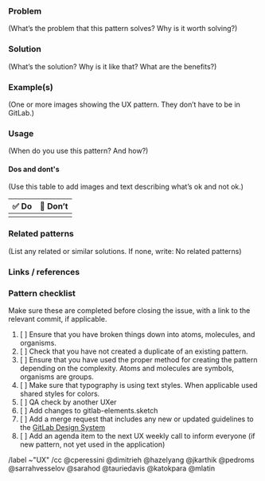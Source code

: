 ### Problem

(What’s the problem that this pattern solves? Why is it worth solving?)

### Solution

(What’s the solution? Why is it like that? What are the benefits?)

### Example(s)

(One or more images showing the UX pattern. They don’t have to be in GitLab.)

### Usage

(When do you use this pattern? And how?)

#### Dos and dont's

(Use this table to add images and text describing what’s ok and not ok.)

| :white_check_mark:  Do | :stop_sign: Don’t |
|------------------------|-------------------|
|  |  |

### Related patterns

(List any related or similar solutions. If none, write: No related patterns)

### Links / references

### Pattern checklist

Make sure these are completed before closing the issue,
with a link to the relevant commit, if applicable.

1. [ ] Ensure that you have broken things down into atoms, molecules, and organisms.
1. [ ] Check that you have not created a duplicate of an existing pattern.
1. [ ] Ensure that you have used the proper method for creating the pattern depending on the complexity. Atoms and molecules are symbols, organisms are groups.
1. [ ] Make sure that typography is using text styles. When applicable used shared styles for colors.
1. [ ] QA check by another UXer
1. [ ] Add changes to gitlab-elements.sketch
1. [ ] Add a merge request that includes any new or updated guidelines to the [GitLab Design System](https://gitlab.com/gitlab-org/design.gitlab.com)
1. [ ] Add an agenda item to the next UX weekly call to inform everyone (if new pattern, not yet used in the application)

/label ~"UX"
/cc @cperessini @dimitrieh @hazelyang @jkarthik @pedroms @sarrahvesselov @sarahod @tauriedavis @katokpara @mlatin
